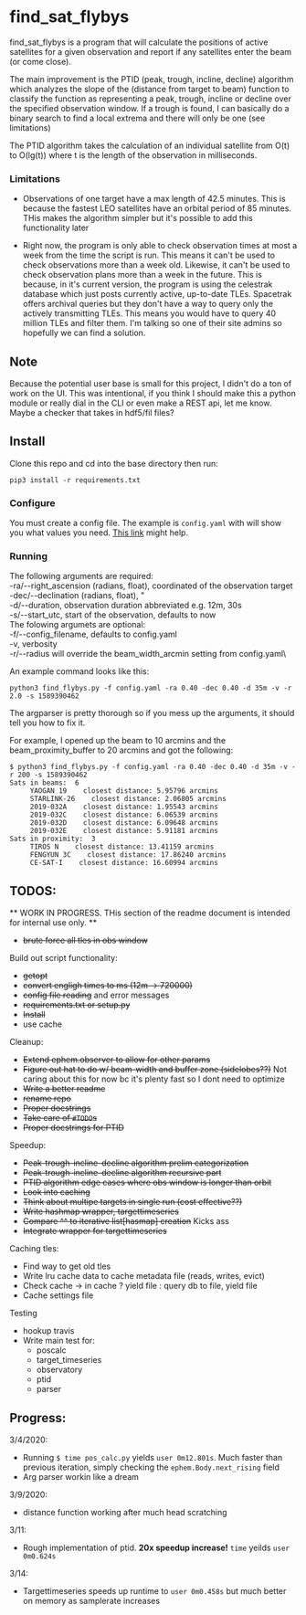 # find_sat_flybys

find_sat_flybys is a program that will calculate the positions of active satellites for a given observation and report if any satellites enter the beam (or come close).

The main improvement is the PTID (peak, trough, incline, decline) algorithm which analyzes the slope of the (distance from target to beam) function to classify the function as representing a peak, trough, incline or decline over the specified observation window. If a trough is found, I can basically do a binary search to find a local extrema and there will only be one (see limitations)

The PTID algorithm takes the calculation of an individual satellite from O(t) to O(lg(t)) where t is the length of the observation in milliseconds.

### Limitations 

- Observations of one target have a max length of 42.5 minutes. This is because the fastest LEO satellites have an orbital period of 85 minutes. THis makes the algorithm simpler but it's possible to add this functionality later

- Right now, the program is only able to check observation times at most a week from the time the script is run. This means it can't be used to check observations more than a week old. Likewise, it can't be used to check observation plans more than a week in the future. This is because, in it's current version, the program is using the celestrak database which just posts currently active, up-to-date TLEs. Spacetrak offers archival queries but they don't have a way to query only the actively transmitting TLEs. This means you would have to query 40 million TLEs and filter them. I'm talking so one of their site admins so hopefully we can find a solution. 


## Note
Because the potential user base is small for this project, I didn't do a ton of work on the UI. This was intentional, if you think I should make this a python module or really dial in the CLI or even make a REST api, let me know. Maybe a checker that takes in hdf5/fil files?

## Install

Clone this repo and cd into the base directory then run:
```
pip3 install -r requirements.txt
```

### Configure

You must create a config file. The example is `config.yaml` with will show you what values you need. [This link](https://github.com/UCBerkeleySETI/blimpy/blob/master/blimpy/ephemeris/observatory_info.csv) might help.

### Running

The following arguments are required:\
	-ra/--right_ascension (radians, float), coordinated of the observation target\
	-dec/--declination (radians, float), "\
	-d/--duration, observation duration abbreviated e.g. 12m, 30s\
	-s/--start_utc, start of the observation, defaults to now\
The folowing argumets are optional:\
	-f/--config_filename, defaults to config.yaml\
	-v, verbosity\
	-r/--radius will override the beam_width_arcmin setting from config.yaml\

An example command looks like this:
```
python3 find_flybys.py -f config.yaml -ra 0.40 -dec 0.40 -d 35m -v -r 2.0 -s 1589390462
```
The argparser is pretty thorough so if you mess up the arguments, it should tell you how to fix it.

For example, I opened up the beam to 10 arcmins and the beam_proximity_buffer to 20 arcmins and got the following:
```
$ python3 find_flybys.py -f config.yaml -ra 0.40 -dec 0.40 -d 35m -v -r 200 -s 1589390462
Sats in beams:  6
	 YAOGAN 19    closest distance: 5.95796 arcmins
	 STARLINK-26    closest distance: 2.06805 arcmins
	 2019-032A    closest distance: 1.95543 arcmins
	 2019-032C    closest distance: 6.06539 arcmins
	 2019-032D    closest distance: 6.09648 arcmins
	 2019-032E    closest distance: 5.91181 arcmins
Sats in proximity:  3
	 TIROS N    closest distance: 13.41159 arcmins
	 FENGYUN 3C    closest distance: 17.86240 arcmins
	 CE-SAT-I    closest distance: 16.60994 arcmins
```


## TODOS:
** WORK IN PROGRESS. THis section of the readme document is intended for internal use only. **

- ~~brute force all tles in obs window~~

Build out script functionality:
- ~~getopt~~
- ~~convert engligh times to ms (12m -> 720000)~~
- ~~config file reading~~ and error messages 
- ~~requirements.txt or setup.py~~
- ~~Install~~
- use cache

Cleanup:
- ~~Extend ephem.observer to allow for other params~~ 
- ~~Figure out hat to do w/ beam-width and buffer zone (sidelobes??)~~ Not caring about this for now bc it's plenty fast so I dont need to optimize
- ~~Write a better readme~~
- ~~rename repo~~
- ~~Proper docstrings~~
- ~~Take care of `#TODO`s~~
- ~~Proper docstrings for PTID~~


Speedup:
- ~~Peak-trough-incline-decline algorithm prelim categorization~~
- ~~Peak-trough-incline-decline algorithm recursive part~~
- ~~PTID algorithm edge cases where obs window is longer than orbit~~
- ~~Look into caching~~
- ~~Think about multipe targets in single run (cost effective??)~~
- ~~Write hashmap wrapper, targettimeseries~~
- ~~Compare ^^ to iterative list[hasmap] creation~~ Kicks ass
- ~~Integrate wrapper for targettimeseries~~

Caching tles:
- Find way to get old tles
- Write lru cache data to cache metadata file (reads, writes, evict) 
- Check cache -> in cache ? yield file : query db to file, yield file
- Cache settings file 

Testing
- hookup travis
- Write main test for:
	- poscalc
	- target_timeseries
	- observatory
	- ptid
	- parser

## Progress:
3/4/2020: 
- Running `$ time pos_calc.py` yields `user	0m12.801s`. Much faster than previous iteration, simply checking the `ephem.Body.next_rising` field
- Arg parser workin like a dream

3/9/2020: 
- distance function working after much head scratching

3/11:
- Rough implementation of ptid. **20x speedup increase!** `time` yeilds `user 0m0.624s`

3/14:
- Targettimeseries speeds up runtime to ```user	0m0.458s``` but much better on memory as samplerate increases
